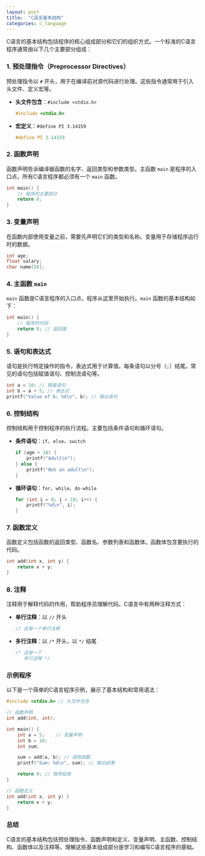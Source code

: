 ```yaml
---
layout: post
title:  "C语言基本结构"
categories: c_language
---
```


C语言的基本结构包括程序的核心组成部分和它们的组织方式。一个标准的C语言程序通常由以下几个主要部分组成：

### 1. **预处理指令（Preprocessor Directives）**

预处理指令以 `#` 开头，用于在编译前对源代码进行处理。这些指令通常用于引入头文件、定义宏等。

- **头文件包含**：`#include <stdio.h>`
  ```c
  #include <stdio.h>
  ```

- **宏定义**：`#define PI 3.14159`
  ```c
  #define PI 3.14159
  ```

### 2. **函数声明**

函数声明告诉编译器函数的名字、返回类型和参数类型。主函数 `main` 是程序的入口点，所有C语言程序都必须有一个 `main` 函数。

```c
int main() {
    // 程序的主要部分
    return 0;
}
```

### 3. **变量声明**

在函数内部使用变量之前，需要先声明它们的类型和名称。变量用于存储程序运行时的数据。

```c
int age;
float salary;
char name[50];
```

### 4. **主函数 `main`**

`main` 函数是C语言程序的入口点，程序从这里开始执行。`main` 函数的基本结构如下：

```c
int main() {
    // 程序的代码
    return 0; // 返回值
}
```

### 5. **语句和表达式**

语句是执行特定操作的指令，表达式用于计算值。每条语句以分号（`;`）结尾。常见的语句包括赋值语句、控制流语句等。

```c
int a = 10; // 赋值语句
int b = a + 5; // 表达式
printf("Value of b: %d\n", b); // 输出语句
```

### 6. **控制结构**

控制结构用于控制程序的执行流程。主要包括条件语句和循环语句。

- **条件语句**：`if`、`else`、`switch`
  ```c
  if (age > 18) {
      printf("Adult\n");
  } else {
      printf("Not an adult\n");
  }
  ```

- **循环语句**：`for`、`while`、`do-while`
  ```c
  for (int i = 0; i < 10; i++) {
      printf("%d\n", i);
  }
  ```

### 7. **函数定义**

函数定义包括函数的返回类型、函数名、参数列表和函数体。函数体包含要执行的代码。

```c
int add(int x, int y) {
    return x + y;
}
```

### 8. **注释**

注释用于解释代码的作用，帮助程序员理解代码。C语言中有两种注释方式：

- **单行注释**：以 `//` 开头
  ```c
  // 这是一个单行注释
  ```

- **多行注释**：以 `/*` 开头，以 `*/` 结尾
  ```c
  /* 这是一个
     多行注释 */
  ```

### 示例程序

以下是一个简单的C语言程序示例，展示了基本结构和常用语法：

```c
#include <stdio.h> // 头文件包含

// 函数声明
int add(int, int);

int main() {
    int a = 5;    // 变量声明
    int b = 10;
    int sum;

    sum = add(a, b); // 调用函数
    printf("Sum: %d\n", sum); // 输出结果

    return 0; // 程序结束
}

// 函数定义
int add(int x, int y) {
    return x + y;
}
```

### 总结

C语言的基本结构包括预处理指令、函数声明和定义、变量声明、主函数、控制结构、函数体以及注释等。理解这些基本组成部分是学习和编写C语言程序的基础。
